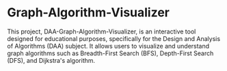 # Graph-Algorithm-Visualizer
This project, DAA-Graph-Algorithm-Visualizer, is an interactive tool designed for educational purposes, specifically for the Design and Analysis of Algorithms (DAA) subject. It allows users to visualize and understand graph algorithms such as Breadth-First Search (BFS), Depth-First Search (DFS), and Dijkstra's algorithm.
